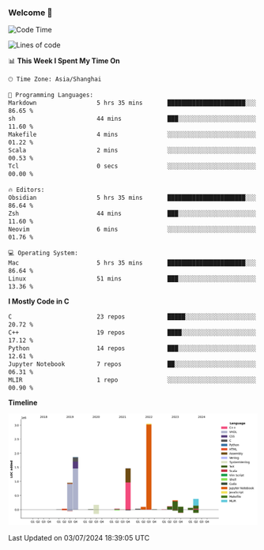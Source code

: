### Welcome 👋

<!--START_SECTION:waka-->
![Code Time](http://img.shields.io/badge/Code%20Time-1%2C516%20hrs%2013%20mins-blue)

![Lines of code](https://img.shields.io/badge/From%20Hello%20World%20I%27ve%20Written-8.7%20million%20lines%20of%20code-blue)

📊 **This Week I Spent My Time On** 

```text
🕑︎ Time Zone: Asia/Shanghai

💬 Programming Languages: 
Markdown                 5 hrs 35 mins       ██████████████████████░░░   86.65 % 
sh                       44 mins             ███░░░░░░░░░░░░░░░░░░░░░░   11.60 % 
Makefile                 4 mins              ░░░░░░░░░░░░░░░░░░░░░░░░░   01.22 % 
Scala                    2 mins              ░░░░░░░░░░░░░░░░░░░░░░░░░   00.53 % 
Tcl                      0 secs              ░░░░░░░░░░░░░░░░░░░░░░░░░   00.00 % 

🔥 Editors: 
Obsidian                 5 hrs 35 mins       ██████████████████████░░░   86.64 % 
Zsh                      44 mins             ███░░░░░░░░░░░░░░░░░░░░░░   11.60 % 
Neovim                   6 mins              ░░░░░░░░░░░░░░░░░░░░░░░░░   01.76 % 

💻 Operating System: 
Mac                      5 hrs 35 mins       ██████████████████████░░░   86.64 % 
Linux                    51 mins             ███░░░░░░░░░░░░░░░░░░░░░░   13.36 % 
```

**I Mostly Code in C** 

```text
C                        23 repos            █████░░░░░░░░░░░░░░░░░░░░   20.72 % 
C++                      19 repos            ████░░░░░░░░░░░░░░░░░░░░░   17.12 % 
Python                   14 repos            ███░░░░░░░░░░░░░░░░░░░░░░   12.61 % 
Jupyter Notebook         7 repos             ██░░░░░░░░░░░░░░░░░░░░░░░   06.31 % 
MLIR                     1 repo              ░░░░░░░░░░░░░░░░░░░░░░░░░   00.90 % 
```



**Timeline**

![Lines of Code chart](https://raw.githubusercontent.com/Bohan-hu/Bohan-hu/master/assets/bar_graph.png)


 Last Updated on 03/07/2024 18:39:05 UTC
<!--END_SECTION:waka-->



